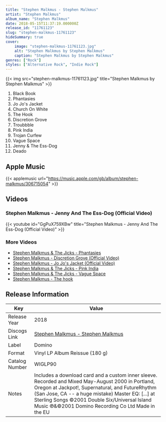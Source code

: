 ```yaml
---
title: "Stephen Malkmus - Stephen Malkmus"
artist: "Stephen Malkmus"
album_name: "Stephen Malkmus"
date: 2018-05-15T11:37:19.000000Z
release_id: "11761123"
slug: "stephen-malkmus-11761123"
hideSummary: true
cover:
    image: "stephen-malkmus-11761123.jpg"
    alt: "Stephen Malkmus by Stephen Malkmus"
    caption: "Stephen Malkmus by Stephen Malkmus"
genres: ["Rock"]
styles: ["Alternative Rock", "Indie Rock"]
---
```


{{< img src="stephen-malkmus-11761123.jpg" title="Stephen Malkmus by Stephen Malkmus" >}}

<!-- section break -->

1. Black Book
2. Phantasies
3. Jo Jo's Jacket
4. Church On White
5. The Hook
6. Discretion Grove
7. Troubbble
8. Pink India
9. Trojan Curfew
10. Vague Space
11. Jenny & The Ess-Dog
12. Deado

<!-- section break -->




## Apple Music
{{< applemusic url="https://music.apple.com/gb/album/stephen-malkmus/306715054" >}}





## Videos
### Stephen Malkmus - Jenny And The Ess-Dog (Official Video)
{{< youtube id="GgPuX759XBw" title="Stephen Malkmus - Jenny And The Ess-Dog (Official Video)" >}}<br>

### More Videos

- [Stephen Malkmus & The Jicks - Phantasies](https://www.youtube.com/watch?v=2jFkf-XhSks)
- [Stephen Malkmus - Discretion Grove (Official Video)](https://www.youtube.com/watch?v=p08LPjq2e20)
- [Stephen Malkmus - Jo Jo's Jacket (Official Video)](https://www.youtube.com/watch?v=ve7tpz1juyM)
- [Stephen Malkmus & The Jicks - Pink India](https://www.youtube.com/watch?v=eMcmDTX1JwQ)
- [Stephen Malkmus & The Jicks - Vague Space](https://www.youtube.com/watch?v=TU0aOABWHSY)
- [Stephen Malkmus - The hook](https://www.youtube.com/watch?v=T3THIz5VJL4)


## Release Information
|  Key           | Value                                                |
| ---------------| ---------------------------------------------------- |
| Release Year   | 2018                                   |
| Discogs Link   | [Stephen Malkmus - Stephen Malkmus](https://www.discogs.com/release/11761123-Stephen-Malkmus-Stephen-Malkmus) |
| Label          | Domino |
| Format         | Vinyl LP Album Reissue (180 g) |
| Catalog Number | WIGLP90 |
| Notes | Includes a download card and a custom inner sleeve.  Recorded and Mixed May-August 2000 in Portland, Oregon at Jackpot!, Supernatural, and FutureRhythm (San Jose, CA -- a huge mistake) Master EQ: [...] at Sterling  Songs ©2001 Double Six/Universal Island Music ℗&©2001 Domino Recording Co Ltd Made in the EU |
